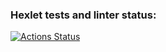 ### Hexlet tests and linter status:
[![Actions Status](https://github.com/AlexPraslov/frontend-project-46/actions/workflows/hexlet-check.yml/badge.svg)](https://github.com/AlexPraslov/frontend-project-46/actions)